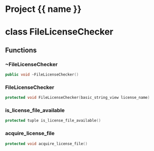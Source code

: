 <script setup>
import {useRoute} from 'vitepress'
const {path} = useRoute()
const tokens = path.split('/')
const words = tokens[2].split('-');
for (let i = 0; i < words.length; i++) {
    words[i] = words[i].charAt(0).toUpperCase() + words[i].slice(1);
    words[i] = words[i].replace('geode', 'Geode')
}
const name = words.join('-');
</script>
# Project {{ name }}

# class FileLicenseChecker


## Functions

### ~FileLicenseChecker

```cpp
public void ~FileLicenseChecker()
```


### FileLicenseChecker

```cpp
protected void FileLicenseChecker(basic_string_view license_name)
```


### is_license_file_available

```cpp
protected tuple is_license_file_available()
```


### acquire_license_file

```cpp
protected void acquire_license_file()
```




